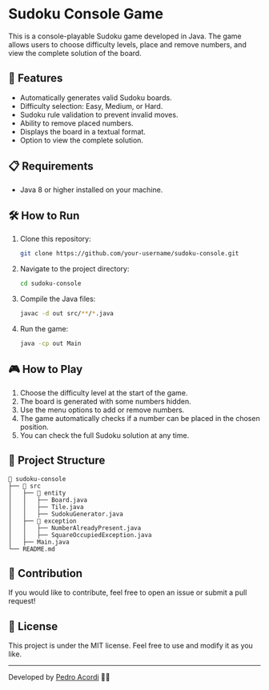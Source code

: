 # Sudoku Console Game

This is a console-playable Sudoku game developed in Java. The game allows users to choose difficulty levels, place and remove numbers, and view the complete solution of the board.

## 🚀 Features
- Automatically generates valid Sudoku boards.
- Difficulty selection: Easy, Medium, or Hard.
- Sudoku rule validation to prevent invalid moves.
- Ability to remove placed numbers.
- Displays the board in a textual format.
- Option to view the complete solution.

## 📋 Requirements
- Java 8 or higher installed on your machine.

## 🛠 How to Run
1. Clone this repository:
   ```bash
   git clone https://github.com/your-username/sudoku-console.git
   ```
2. Navigate to the project directory:
   ```bash
   cd sudoku-console
   ```
3. Compile the Java files:
   ```bash
   javac -d out src/**/*.java
   ```
4. Run the game:
   ```bash
   java -cp out Main
   ```

## 🎮 How to Play
1. Choose the difficulty level at the start of the game.
2. The board is generated with some numbers hidden.
3. Use the menu options to add or remove numbers.
4. The game automatically checks if a number can be placed in the chosen position.
5. You can check the full Sudoku solution at any time.

## 📂 Project Structure
```
📂 sudoku-console
├── 📂 src
│   ├── 📂 entity
│   │   ├── Board.java
│   │   ├── Tile.java
│   │   ├── SudokuGenerator.java
│   ├── 📂 exception
│   │   ├── NumberAlreadyPresent.java
│   │   ├── SquareOccupiedException.java
│   ├── Main.java
└── README.md
```

## 🤝 Contribution
If you would like to contribute, feel free to open an issue or submit a pull request!

## 📝 License
This project is under the MIT license. Feel free to use and modify it as you like.

---
Developed by [Pedro Acordi](https://github.com/pdroacordi) 🎲🔥

